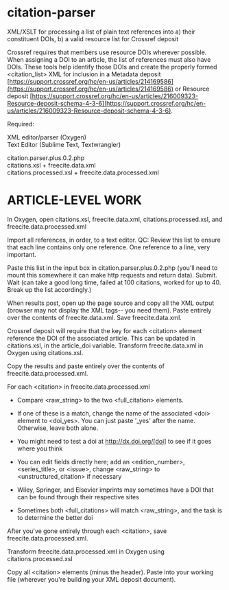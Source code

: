 # citation-parser
XML/XSLT for processing a list of plain text references into a) their constituent DOIs, b) a valid resource list for Crossref deposit

Crossref requires that members use resource DOIs wherever possible. When assigning a DOI to an article, the list of references must also have DOIs. These tools help identify those DOIs and create the properly formed \<citation\_list\> XML for inclusion in a Metadata deposit [https://support.crossref.org/hc/en-us/articles/214169586](https://support.crossref.org/hc/en-us/articles/214169586) or Resource deposit [https://support.crossref.org/hc/en-us/articles/216009323-Resource-deposit-schema-4-3-6](https://support.crossref.org/hc/en-us/articles/216009323-Resource-deposit-schema-4-3-6).

Required:

  XML editor/parser (Oxygen)  
  Text Editor (Sublime Text, Textwrangler)

  citation.parser.plus.0.2.php  
  citations.xsl + freecite.data.xml  
  citations.processed.xsl + freecite.data.processed.xml

# ARTICLE-LEVEL WORK

In Oxygen, open citations.xsl, freecite.data.xml, citations.processed.xsl, and freecite.data.processed.xml

Import all references, in order, to a text editor. QC: Review this list to ensure that each line contains only one reference. One reference to a line, very important.

Paste this list in the input box in citation.parser.plus.0.2.php (you'll need to mount this somewhere it can make http requests and return data). Submit. Wait (can take a good long time, failed at 100 citations, worked for up to 40. Break up the list accordingly.)

When results post, open up the page source and copy all the XML output (browser may not display the XML tags-- you need them). Paste entirely over the contents of freecite.data.xml. Save freecite.data.xml.

Crossref deposit will require that the key for each \<citation\> element reference the DOI of the associated article. This can be updated in citations.xsl, in the article\_doi variable. Transform freecite.data.xml in Oxygen using citations.xsl.

Copy the results and paste entirely over the contents of freecite.data.processed.xml.

For each \<citation\> in freecite.data.processed.xml

- Compare \<raw_string\> to the two \<full_citation\> elements.

- If one of these is a match, change the name of the associated \<doi\> element to \<doi_yes\>. You can just paste '_yes' after the name. Otherwise, leave both alone.

- You might need to test a doi at http://dx.doi.org/[doi] to see if it goes where you think

- You can edit fields directly here; add an \<edition_number\>, \<series_title\>, or \<issue\>, change \<raw_string\> to \<unstructured_citation\> if necessary

- Wiley, Springer, and Elsevier imprints may sometimes have a DOI that can be found through their respective sites

- Sometimes both \<full_citations\> will match \<raw_string\>, and the task is to determine the better doi

After you've gone entirely through each \<citation\>, save freecite.data.processed.xml.

Transform freecite.data.processed.xml in Oxygen using citations.processed.xsl

Copy all \<citation\> elements (minus the header). Paste into your working file (wherever you're building your XML deposit document).
